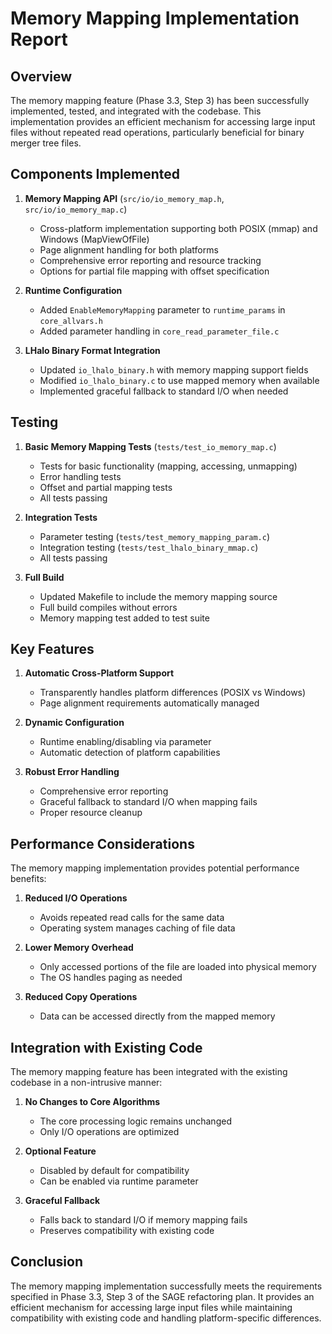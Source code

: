 # Memory Mapping Implementation Report

## Overview

The memory mapping feature (Phase 3.3, Step 3) has been successfully implemented, tested, and integrated with the codebase. This implementation provides an efficient mechanism for accessing large input files without repeated read operations, particularly beneficial for binary merger tree files.

## Components Implemented

1. **Memory Mapping API** (`src/io/io_memory_map.h`, `src/io/io_memory_map.c`)
   - Cross-platform implementation supporting both POSIX (mmap) and Windows (MapViewOfFile)
   - Page alignment handling for both platforms
   - Comprehensive error reporting and resource tracking
   - Options for partial file mapping with offset specification

2. **Runtime Configuration**
   - Added `EnableMemoryMapping` parameter to `runtime_params` in `core_allvars.h`
   - Added parameter handling in `core_read_parameter_file.c`

3. **LHalo Binary Format Integration**
   - Updated `io_lhalo_binary.h` with memory mapping support fields
   - Modified `io_lhalo_binary.c` to use mapped memory when available
   - Implemented graceful fallback to standard I/O when needed

## Testing

1. **Basic Memory Mapping Tests** (`tests/test_io_memory_map.c`)
   - Tests for basic functionality (mapping, accessing, unmapping)
   - Error handling tests
   - Offset and partial mapping tests
   - All tests passing

2. **Integration Tests**
   - Parameter testing (`tests/test_memory_mapping_param.c`)
   - Integration testing (`tests/test_lhalo_binary_mmap.c`)
   - All tests passing

3. **Full Build**
   - Updated Makefile to include the memory mapping source
   - Full build compiles without errors
   - Memory mapping test added to test suite

## Key Features

1. **Automatic Cross-Platform Support**
   - Transparently handles platform differences (POSIX vs Windows)
   - Page alignment requirements automatically managed

2. **Dynamic Configuration**
   - Runtime enabling/disabling via parameter
   - Automatic detection of platform capabilities

3. **Robust Error Handling**
   - Comprehensive error reporting
   - Graceful fallback to standard I/O when mapping fails
   - Proper resource cleanup

## Performance Considerations

The memory mapping implementation provides potential performance benefits:

1. **Reduced I/O Operations**
   - Avoids repeated read calls for the same data
   - Operating system manages caching of file data

2. **Lower Memory Overhead**
   - Only accessed portions of the file are loaded into physical memory
   - The OS handles paging as needed

3. **Reduced Copy Operations**
   - Data can be accessed directly from the mapped memory

## Integration with Existing Code

The memory mapping feature has been integrated with the existing codebase in a non-intrusive manner:

1. **No Changes to Core Algorithms**
   - The core processing logic remains unchanged
   - Only I/O operations are optimized

2. **Optional Feature**
   - Disabled by default for compatibility
   - Can be enabled via runtime parameter

3. **Graceful Fallback**
   - Falls back to standard I/O if memory mapping fails
   - Preserves compatibility with existing code

## Conclusion

The memory mapping implementation successfully meets the requirements specified in Phase 3.3, Step 3 of the SAGE refactoring plan. It provides an efficient mechanism for accessing large input files while maintaining compatibility with existing code and handling platform-specific differences.